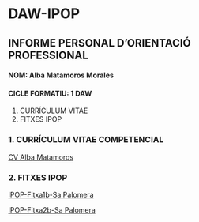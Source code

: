 # DAW-IPOP
## INFORME PERSONAL D’ORIENTACIÓ PROFESSIONAL
#### NOM: Alba Matamoros Morales
#### CICLE FORMATIU: 1 DAW

   1.	CURRÍCULUM VITAE
   2.	FITXES IPOP

### 1. CURRÍCULUM VITAE COMPETENCIAL

[CV Alba Matamoros](https://drive.google.com/file/d/1_-YgO-vJwgk3O5UF4yb5OxKt--BxKLdL/view?usp=sharing)

### 2. FITXES IPOP

[IPOP-Fitxa1b-Sa Palomera](https://github.com/albaamatamoros/DAW-IPOP/blob/main/FITXES%20IPOP/IPOP-Fitxa1b-Sa%20Palomera.docx.pdf)

[IPOP-Fitxa2b-Sa Palomera]()

